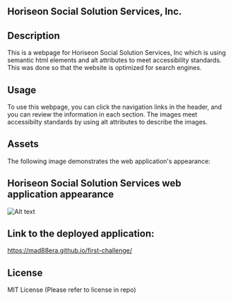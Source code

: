 ## Horiseon Social Solution Services, Inc.

## Description
This is a webpage for Horiseon Social Solution Services, Inc which is using semantic html elements and alt attributes to meet accessibility standards. This was done so that the website is optimized for search engines.

## Usage
To use this webpage, you can click the navigation links in the header, and you can review the information in each section. The images meet accessibilty standards by using alt attributes to describe the images.

## Assets
The following image demonstrates the web application's appearance:

## Horiseon Social Solution Services web application appearance
![Alt text](Develop\assets\images\backgroundscreen.png)

## Link to the deployed application: 

https://mad88era.github.io/first-challenge/

## License
MIT License (Please refer to license in repo)